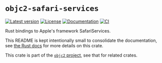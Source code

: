 # `objc2-safari-services`

[![Latest version](https://badgen.net/crates/v/objc2-safari-services)](https://crates.io/crates/objc2-safari-services)
[![License](https://badgen.net/badge/license/Zlib%20OR%20Apache-2.0%20OR%20MIT/blue)](../../LICENSE.md)
[![Documentation](https://docs.rs/objc2-safari-services/badge.svg)](https://docs.rs/objc2-safari-services/)
[![CI](https://github.com/madsmtm/objc2/actions/workflows/ci.yml/badge.svg)](https://github.com/madsmtm/objc2/actions/workflows/ci.yml)

Rust bindings to Apple's framework SafariServices.

This README is kept intentionally small to consolidate the documentation, see
[the Rust docs](https://docs.rs/objc2-safari-services/) for more details on this crate.

This crate is part of the [`objc2` project](https://github.com/madsmtm/objc2),
see that for related crates.
